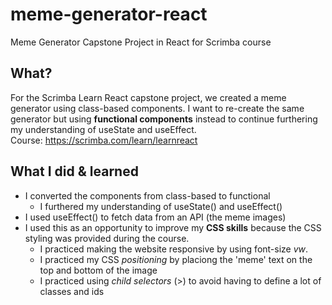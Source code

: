 # meme-generator-react
Meme Generator Capstone Project in React for Scrimba course

## What?
For the Scrimba Learn React capstone project, we created a meme generator using class-based components. I want to re-create the same generator but using **functional components** instead to continue furthering my understanding of useState and useEffect.
<br>
Course: https://scrimba.com/learn/learnreact

## What I did & learned
- I converted the components from class-based to functional
    - I furthered my understanding of useState() and useEffect()
- I used useEffect() to fetch data from an API (the meme images)
- I used this as an opportunity to improve my **CSS skills** because the CSS styling was provided during the course. 
    - I practiced making the website responsive by using font-size *vw*. 
    - I practiced my CSS *positioning* by placiong the 'meme' text on the top and bottom of the image
    - I practiced using *child selectors* (>) to avoid having to define a lot of classes and ids